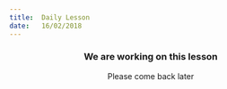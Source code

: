 ```yaml
---
title:  Daily Lesson
date:   16/02/2018
---
```


### <center>We are working on this lesson</center>
<center>Please come back later</center>